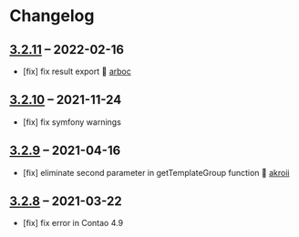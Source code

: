 # Changelog

## [3.2.11](https://github.com/pdir/contao-survey/tree/3.2.11) – 2022-02-16

- [fix] fix result export 🤗 [arboc](https://github.com/arboc)

## [3.2.10](https://github.com/pdir/contao-survey/tree/3.2.10) – 2021-11-24

- [fix] fix symfony warnings

## [3.2.9](https://github.com/pdir/contao-survey/tree/3.2.9) – 2021-04-16

- [fix] eliminate second parameter in getTemplateGroup function 🤗 [akroii](https://github.com/akroii)

## [3.2.8](https://github.com/pdir/contao-survey/tree/3.2.8) – 2021-03-22

- [fix]  fix error in Contao 4.9